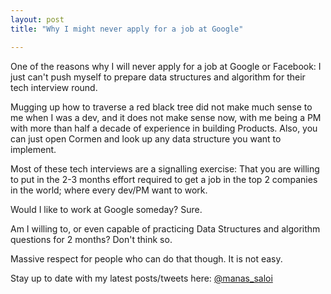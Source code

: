 ```yaml
---
layout: post
title: "Why I might never apply for a job at Google"

---
```


One of the reasons why I will never apply for a job at Google or Facebook: I just can't push myself to prepare data structures and algorithm for their tech interview round.

Mugging up how to traverse a red black tree did not make much sense to me when I was a dev, and it does not make sense now, with me being a PM with more than half a decade of experience in building Products. Also, you can just open Cormen and look up any data structure you want to implement.

Most of these tech interviews are a signalling exercise: That you are willing to put in the 2-3 months effort required to get a job in the top 2 companies in the world; where every dev/PM want to work.

Would I like to work at Google someday? Sure.

Am I willing to, or even capable of practicing Data Structures and algorithm questions for 2 months? Don't think so.

Massive respect for people who can do that though. It is not easy.

Stay up to date with my latest posts/tweets here: [@manas_saloi](http://twitter.com/manas_saloi)
